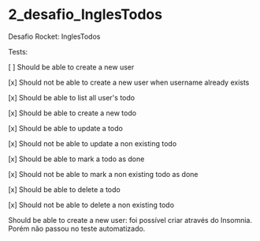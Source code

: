 # 2_desafio_InglesTodos
Desafio Rocket: InglesTodos

Tests:<p>
[ ] Should be able to create a new user<p>
[x] Should not be able to create a new user when username already exists<p>
[x] Should be able to list all user's todo<p>
[x] Should be able to create a new todo<p>
[x] Should be able to update a todo<p>
[x] Should not be able to update a non existing todo<p>
[x] Should be able to mark a todo as done<p>
[x] Should not be able to mark a non existing todo as done<p>
[x] Should be able to delete a todo<p>
[x] Should not be able to delete a non existing todo<p>


Should be able to create a new user: foi possível criar através do Insomnia. Porém não passou no teste automatizado.<p>

